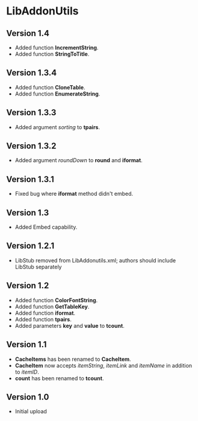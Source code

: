 # LibAddonUtils

## Version 1.4

-   Added function **IncrementString**.
-   Added function **StringToTitle**.

## Version 1.3.4

-   Added function **CloneTable**.
-   Added function **EnumerateString**.

## Version 1.3.3

-   Added argument _sorting_ to **tpairs**.

## Version 1.3.2

-   Added argument _roundDown_ to **round** and **iformat**.

## Version 1.3.1

-   Fixed bug where **iformat** method didn't embed.

## Version 1.3

-   Added Embed capability.

## Version 1.2.1

-   LibStub removed from LibAddonutils.xml; authors should include LibStub separately

## Version 1.2

-   Added function **ColorFontString**.
-   Added function **GetTableKey**.
-   Added function **iformat**.
-   Added function **tpairs**.
-   Added parameters **key** and **value** to **tcount**.

## Version 1.1

-   **CacheItems** has been renamed to **CacheItem**.
-   **CacheItem** now accepts _itemString_, _itemLink_ and _itemName_ in addition to _itemID_.
-   **count** has been renamed to **tcount**.

## Version 1.0

-   Initial upload
